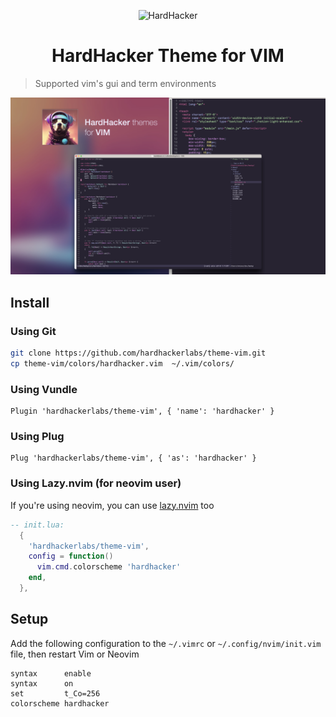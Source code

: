 <p align="center">
  <img width="180" src="https://github.com/hardhackerlabs/themes/raw/master/media/logo/logo.png" alt="HardHacker">
</p>

<h1 align="center">
  HardHacker Theme for VIM
</h1>

> Supported vim's gui and term environments

![](./media/preview.jpeg)

## Install

### Using Git

```bash
git clone https://github.com/hardhackerlabs/theme-vim.git
cp theme-vim/colors/hardhacker.vim  ~/.vim/colors/
```

### Using Vundle

```
Plugin 'hardhackerlabs/theme-vim', { 'name': 'hardhacker' }
```

### Using Plug

```
Plug 'hardhackerlabs/theme-vim', { 'as': 'hardhacker' }
```

### Using Lazy.nvim (for neovim user)
If you're using neovim, you can use [lazy.nvim](https://github.com/folke/lazy.nvim) too
```lua
-- init.lua:
  {
    'hardhackerlabs/theme-vim',
    config = function()
      vim.cmd.colorscheme 'hardhacker'
    end,
  },
```
## Setup

Add the following configuration to the `~/.vimrc` or `~/.config/nvim/init.vim` file, then restart Vim or Neovim

```
syntax      enable
syntax      on
set         t_Co=256
colorscheme hardhacker
```

